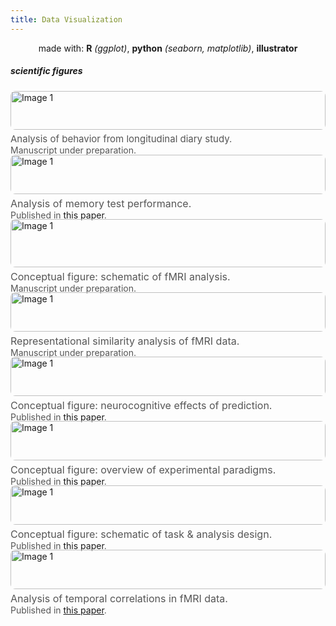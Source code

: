 ```yaml
---
title: Data Visualization
---
```


<div style="display: flex; justify-content: center; align-items: top;">
<div class="inset-box">
<div style="width:100%">
made with: <b>R</b> <i>(ggplot)</i>, <b>python</b> <i>(seaborn, matplotlib)</i>, <b>illustrator</b>
</div>
</div>
</div>

<h5>scientific figures</h5>

<div style="display: grid; grid-template-columns: repeat(auto-fit, minmax(300px, 1fr));
  gap: 40px; width: 100%; max-width: 1500px; margin: 10px auto;">
  <div style="text-align: left;">
        <a href="/images/viz/coviddiary_surveyvars.jpg" target="_blank">
          <img src="/images/viz/coviddiary_surveyvars.jpg" alt="Image 1"
           style="width: 100%; height: auto; border-radius: 8px; transition: transform 0.2s;"
           onmouseover="this.style.transform='scale(1.05)'" onmouseout="this.style.transform='scale(1)';">
        </a>
        <p style="margin: 5px 0 0; font-size: 15px; color: #555;">Analysis of behavior from longitudinal diary study.</p>
        <p style="margin: 0px 0 0; font-size: 14px; color: #555;">Manuscript under preparation.</p>
  </div>
  <div style="text-align: left;">
        <a href="/images/viz/scaffoldbehav_fig3.jpg" target="_blank">
          <img src="/images/viz/scaffoldbehav_fig3.jpg" alt="Image 1"
           style="width: 100%; height: auto; border-radius: 8px; transition: transform 0.2s;"
           onmouseover="this.style.transform='scale(1.05)'" onmouseout="this.style.transform='scale(1)';">
        </a>
        <p style="margin: 5px 0 0; font-size: 16px; color: #555;">Analysis of memory test performance.</p>
        <p style="margin: 0px 0 0; font-size: 14px; color: #555;">Published in <a href="https://journals.sagepub.com/doi/10.1177/09567976231158292", target="_blank">this paper</a>.</p>
  </div>
  <div style="text-align: left;">
        <a href="/images/viz/scaffoldfmri_templateactdesign.jpg" target="_blank">
          <img src="/images/viz/scaffoldfmri_templateactdesign.jpg" alt="Image 1"
           style="width: 100%; height: auto; border-radius: 8px; transition: transform 0.2s;"
           onmouseover="this.style.transform='scale(1.05)'" onmouseout="this.style.transform='scale(1)';">
        </a>
        <p style="margin: 5px 0 0; font-size: 16px; color: #555;">Conceptual figure: schematic of fMRI analysis.</p>
        <p style="margin: 0px 0 0; font-size: 14px; color: #555;">Manuscript under preparation.<p>
  </div>
  <div style="text-align: left;">
        <a href="/images/viz/scaffoldfmri_stability.jpg" target="_blank">
          <img src="/images/viz/scaffoldfmri_stability.jpg" alt="Image 1"
           style="width: 100%; height: auto; border-radius: 8px; transition: transform 0.2s;"
           onmouseover="this.style.transform='scale(1.05)'" onmouseout="this.style.transform='scale(1)';">
        </a>
        <p style="margin: 5px 0 0; font-size: 16px; color: #555;">Representational similarity analysis of fMRI data.</p>
        <p style="margin: 0px 0 0; font-size: 14px; color: #555;">Manuscript under preparation.</p>
    </div>
    <div style="text-align: left;">
        <a href="/images/viz/predreview_fig2.jpg" target="_blank">
          <img src="/images/viz/predreview_fig2.jpg" alt="Image 1"
           style="width: 100%; height: auto; border-radius: 8px; transition: transform 0.2s;"
           onmouseover="this.style.transform='scale(1.05)'" onmouseout="this.style.transform='scale(1)';">
        </a>
        <p style="margin: 5px 0 0; font-size: 16px; color: #555;">Conceptual figure: neurocognitive effects of prediction.</p>
        <p style="margin: 0px 0 0; font-size: 14px; color: #555;">Published in <a href="https://www.sciencedirect.com/science/article/pii/S0149763423003378", target="_blank">this paper</a>.</p>
    </div>
    <div style="text-align: left;">
        <a href="/images/viz/predreview_fig3.jpg" target="_blank">
          <img src="/images/viz/predreview_fig3.jpg" alt="Image 1"
           style="width: 100%; height: auto; border-radius: 8px; transition: transform 0.2s;"
           onmouseover="this.style.transform='scale(1.05)'" onmouseout="this.style.transform='scale(1)';">
        </a>
        <p style="margin: 5px 0 0; font-size: 16px; color: #555;">Conceptual figure: overview of experimental paradigms.</p>
        <p style="margin: 0px 0 0; font-size: 14px; color: #555;">Published in <a href="https://www.sciencedirect.com/science/article/pii/S0149763423003378", target="_blank">this paper</a>.</p>
    </div>
    <div style="text-align: left;">
        <a href="/images/viz/elfk_design.jpg" target="_blank">
          <img src="/images/viz/elfk_design.jpg" alt="Image 1"
           style="width: 100%; height: auto; border-radius: 8px; transition: transform 0.2s;"
           onmouseover="this.style.transform='scale(1.05)'" onmouseout="this.style.transform='scale(1)';">
        </a>
        <p style="margin: 5px 0 0; font-size: 16px; color: #555;">Conceptual figure: schematic of task & analysis design.</p>
        <p style="margin: 0px 0 0; font-size: 14px; color: #555;">Published in <a href="https://www.jneurosci.org/content/41/8/1738", target="_blank">this paper</a>.</p>
    </div>
    <div style="text-align: left;">
        <a href="/images/viz/elfk.jpg" target="_blank">
          <img src="/images/viz/elfk.jpg" alt="Image 1"
           style="width: 100%; height: auto; border-radius: 8px; transition: transform 0.2s;"
           onmouseover="this.style.transform='scale(1.05)'" onmouseout="this.style.transform='scale(1)';">
        </a>
        <p style="margin: 5px 0 0; font-size: 16px; color: #555;">Analysis of temporal correlations in fMRI data.</p>
        <p style="margin: 0px 0 0; font-size: 14px; color: #555;">Published in <a href="https://www.jneurosci.org/content/41/8/1738", target="_blank">this paper</a>.</p>
    </div>
    
</div>